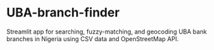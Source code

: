 # UBA-branch-finder
Streamlit app for searching, fuzzy-matching, and geocoding UBA bank branches in Nigeria using CSV data and OpenStreetMap API.
